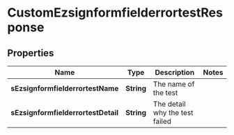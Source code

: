 

# CustomEzsignformfielderrortestResponse

## Properties

Name | Type | Description | Notes
------------ | ------------- | ------------- | -------------
**sEzsignformfielderrortestName** | **String** | The name of the test | 
**sEzsignformfielderrortestDetail** | **String** | The detail why the test failed | 





